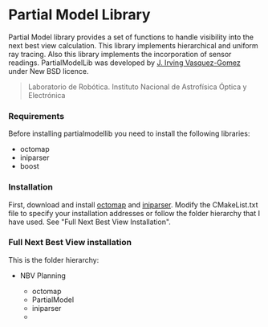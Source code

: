 # Partial Model Library

Partial Model library provides a set of functions to handle visibility into the next best view calculation. This library implements hierarchical and uniform ray tracing. Also this library implements the incorporation of sensor readings. PartialModelLib was developed by [J. Irving Vasquez-Gomez] under New BSD licence.

> Laboratorio de Robótica. Instituto Nacional de Astrofísica Óptica y Electrónica

### Requirements

Before installing partialmodellib you need to install the following libraries:
- octomap
- iniparser
- boost

### Installation

First, download and install [octomap] and [iniparser]. Modify the CMakeList.txt file to specify your installation addresses or follow the folder hierarchy that I have used. See "Full Next Best View Installation". 


### Full Next Best View installation

This is the folder hierarchy:

- NBV Planning
    - octomap
    - PartialModel
    - iniparser
    - 

   [octomap]: <https://octomap.github.io/>
   [iniparser]: <https://github.com/ndevilla/iniparser>
   [J. Irving Vasquez-Gomez]: <https://jivasquez.wordpress.com>


